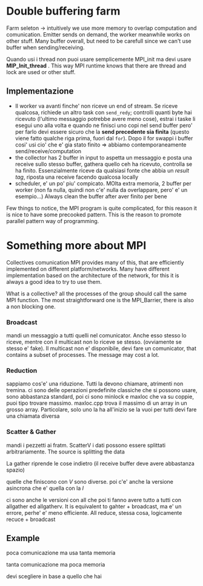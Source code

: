 # Double buffering farm
Farm seleton ->
intuitively we use more memory to overlap computation and comunication.
Emitter sends on demand, the worker meanwhile works on other stuff. Many buffer overall, but need to be carefull since we can't use buffer when sending/receiving.

Quando usi i thread non puoi usare semplicemente MPI_init ma devi usare **MIP_Init_thread** . This way MPI runtime knows that there are thread and lock are used or other stuff.

## Implementazione
- Il worker va avanti finche' non riceve un end of stream. Se riceve qualcosa, richiede un altro task con `send_redy`; controlli quanti byte hai ricevuto (l'ultimo messaggio potrebbe avere meno cose), estrai i taske li esegui uno alla volta e quando ne finisci uno copi nel send buffer pero' per farlo devi essere sicuro che la **send precedente sia finita** (questo viene fatto qualche riga prima, fuori dal `for`). Dopo il for swappi i buffer cosi' usi cio' che e' gia stato finito => abbiamo contemporaneamente send/receive/computation
- the collector has 2 buffer in input to 
aspetta un messaggio e posta una receive sullo stesso buffer, gathera quello ceh ha ricevuto, controlla se ha finito. Essenzialmente riceve da qualsiasi fonte che abbia un *result tag*, riposta una receive facendo qualcosa locally
- scheduler, e' un po' piu' compicato. MOlta extra memoria, 2 buffer per worker (non fa nulla, quindi non c'e' nulla da overlappare, pero' e' un esempio...) Always clean the buffer after aver finito per bene

Few things to notice, the MPI program is quite complicated, for this reason it is nice to have some precooked pattern. This is the reason to promote parallel pattern way of programming.

# Something more about MPI
Collectives comunication
MPI provides many of this, that are efficiently implemented on different platform/networks. Many have different implementation based on the architecture of the network, for this it is always a good idea to try to use them.

What is a collective? all the processes of the group should call the same MPI function. The most straightforward one is the MPI_Barrier, there is also a non blocking one. 

### Broadcast
mandi un messaggio a tutti quelli nel comunicator. Anche esso stesso lo riceve, mentre con il multicast non lo riceve se stesso. (ovviamente se stesso e' fake). Il multicast non e' disponibile, devi fare un comunicator, that contains a subset of processes. The message may cost a lot.

### Reduction
sappiamo cos'e' una riduzione. Tutti la devono chiamare, atrimenti non tremina. ci sono delle operazioni predefinite classiche che si possono usare, sono abbastanza standard, poi ci sono minlock e maxloc che va su coppie, puoi tipo trovare massimo. maxloc.cpp trova il massimo di un array in un grosso array.
Particolare, solo uno la ha all'inizio se la vuoi per tutti devi fare una chiamata diversa

### Scatter & Gather
mandi i pezzetti ai fratm. ScatterV i dati possono essere splittati arbitrariamente. The source is splitting the data

La gather riprende le cose indietro (il receive buffer deve avere abbastanza spazio)

quelle che finiscono con *V* sono diverse.
poi c'e' anche la versione asincrona che e' quella con la $I$

ci sono anche le versioni con all che poi ti fanno avere tutto a tutti con allgather ed allgatherv. It is equivalent to gahter + broadcast, ma e' un errore, perhe' e' meno efficiente.
All reduce, stessa cosa, logicamente recuce + broadcast

## Example
poca comunicazione ma usa tanta memoria

tanta comunicazione ma poca memoria

devi scegliere in base a quello che hai